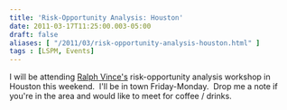 ```yaml
---
title: 'Risk-Opportunity Analysis: Houston'
date: 2011-03-17T11:25:00.003-05:00
draft: false
aliases: [ "/2011/03/risk-opportunity-analysis-houston.html" ]
tags : [LSPM, Events]
---
```


I will be attending [Ralph Vince's](http://www.ralphvince.com/) risk-opportunity analysis workshop in Houston this weekend.  I'll be in town Friday-Monday.  Drop me a note if you're in the area and would like to meet for coffee / drinks.